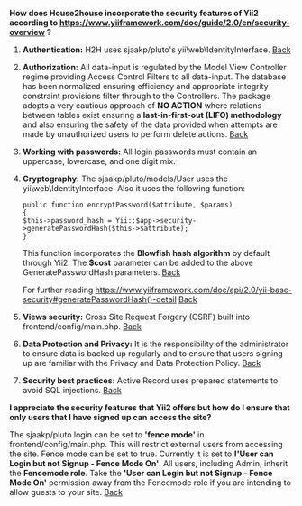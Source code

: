 **How does House2house incorporate the security features of Yii2 according to https://www.yiiframework.com/doc/guide/2.0/en/security-overview ?**

   1. **Authentication:** H2H uses sjaakp/pluto's yii\web\IdentityInterface.  [Back](/md/faq/faqs.md)

   1. **Authorization:** All data-input is regulated by the Model View Controller regime providing Access Control Filters to all data-input.
The database has been normalized ensuring efficiency and appropriate integrity constraint provisions filter through to the Controllers.
The package adopts a very cautious approach of **NO ACTION** where relations between tables exist ensuring a **last-in-first-out (LIFO) methodology** and also ensuring the safety of the data provided when attempts are made by unauthorized users to perform delete actions.   [Back](/md/faq/faqs.md)

   1. **Working with passwords:** All login passwords must contain an uppercase, lowercase, and one digit mix.

   1. **Cryptography:** The sjaakp/pluto/models/User  uses the yii\web\IdentityInterface. Also it uses the following function:
   
          public function encryptPassword($attribute, $params)
          {
          $this->password_hash = Yii::$app->security->generatePasswordHash($this->$attribute);
          } 
      
      This function incorporates the **Blowfish hash algorithm** by default through Yii2.  The **$cost** parameter can be added to the above GeneratePasswordHash parameters.   [Back](/md/faq/faqs.md)
      
      For further reading  https://www.yiiframework.com/doc/api/2.0/yii-base-security#generatePasswordHash()-detail  [Back](/md/faq/faqs.md)
   
   1. **Views security:** Cross Site Request Forgery (CSRF) built into frontend/config/main.php.  [Back](/md/faq/faqs.md)

   1. **Data Protection and Privacy:** It is the responsibility of the administrator to ensure data is backed up regularly and to ensure that users signing up are familiar with the Privacy and Data Protection Policy.   [Back](/md/faq/faqs.md)

   1. **Security best practices:** Active Record uses prepared statements to avoid SQL injections.   [Back](/md/faq/faqs.md)

**I appreciate the security features that Yii2 offers but how do I ensure that only users that I have signed up can access the site?**

The sjaakp/pluto login can be set to **'fence mode'** in frontend/config/main.php. This will restrict external users from accessing the site. Fence mode can be set to true. Currently it is set to **!'User can Login but not Signup - Fence Mode On'**. All users, including Admin, inherit the **Fencemode role**. Take the **'User can Login but not Signup - Fence Mode On'** permission away from the Fencemode role if you are intending to allow guests to your site.  [Back](/md/faq/faqs.md)
